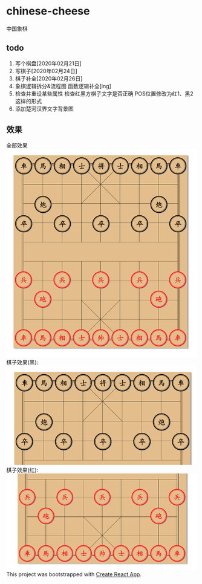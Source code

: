 # chinese-cheese
中国象棋

## todo
1. 写个棋盘[2020年02月21日]
2. 写棋子[2020年02月24日]
3. 棋子补全[2020年02月26日]
4. 象棋逻辑拆分&流程图
    函数逻辑补全[ing]
5. 检查并重设某些属性
    检查红黑方棋子文字是否正确
    POS位置修改为红1、黑2 这样的形式
6. 添加楚河汉界文字背景图

## 效果
全部效果  
![2020-02-24](./demo/demo1.png "最新效果图")  
棋子效果(黑):  
![黑方](./demo/demo2.png)  
棋子效果(红):  
![红方](./demo/demo3.png)  This project was bootstrapped with [Create React App](https://github.com/facebook/create-react-app).
